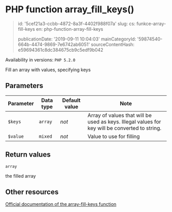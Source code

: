 PHP function array_fill_keys()
==============================

> id: '5cef21a3-ccbb-4872-8a3f-4402f988f07a'
> slug:
> 	cs: funkce-array-fill-keys
> 	en: php-function-array-fill-keys
> 
> publicationDate: '2019-09-11 10:04:03'
> mainCategoryId: '59874540-664b-4474-9869-7e6742ab6051'
> sourceContentHash: e59694361c8dc384675cb9c5edf9b042

Availability in versions: `PHP 5.2.0`

Fill an array with values, specifying keys


Parameters
--------------

| Parameter | Data type | Default value | Note |
|-----|-----|-----|-----|
| `$keys` | `array` | *not* | Array of values that will be used as keys. Illegal values for key will be converted to string. |
| `$value` | `mixed` | *not* | Value to use for filling |


Return values
----------------

`array`

the filled array

Other resources
------------

[Official documentation of the array-fill-keys function](https://www.php.net/manual/en/function.array-fill-keys.php)
